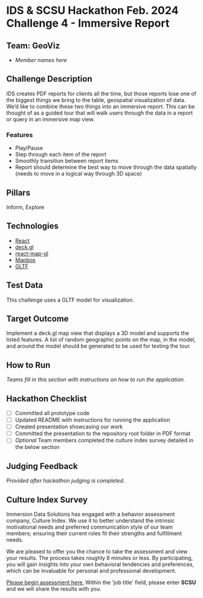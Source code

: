 
# IDS & SCSU Hackathon Feb. 2024 Challenge 4 - Immersive Report

## Team: GeoViz
 - *Member names here*

## Challenge Description
IDS creates PDF reports for clients all the time, but those reports lose one of the biggest things we bring to the table, geospatial visualization of data. We’d like to combine these two things into an immersive report. This can be thought of as a guided tour that will walk users through the data in a report or query in an immersive map view.

### Features
 - Play/Pause
 - Step through each item of the report
 - Smoothly transition between report items
 - Report should determine the best way to move through the data spatially (needs to move in a logical way through 3D space)

## Pillars
Inform, Explore

## Technologies
 - [React](https://react.dev/)
 - [deck.gl](https://deck.gl/)
 - [react-map-gl](https://visgl.github.io/react-map-gl/)
 - [Mapbox](https://www.mapbox.com/community/education)
 - [GLTF](https://www.khronos.org/gltf/)

## Test Data
This challenge uses a GLTF model for visualization.

## Target Outcome
Implement a deck.gl map view that displays a 3D model and supports the listed features. A list of random geographic points on the map, in the model, and around the model should be generated to be used for testing the tour.

## How to Run
*Teams fill in this section with instructions on how to run the application.*

## Hackathon Checklist
 - [ ] Committed all prototype code
 - [ ] Updated README with instructions for running the application
 - [ ] Created presentation showcasing our work
 - [ ] Committed the presentation to the repository root folder in PDF format
 - [ ] *Optional* Team members completed the culture index survey detailed in the below section

## Judging Feedback
*Provided after hackathon judging is completed.*

## Culture Index Survey
Immersion Data Solutions has engaged with a behavior assessment company, Culture Index. We use it to better understand the intrinsic motivational needs and preferred communication style of our team members; ensuring their current roles fit their strengths and fulfillment needs.

We are pleased to offer you the chance to take the assessment and view your results. The process takes roughly 8 minutes or less. By participating, you will gain insights into your own behavioral tendencies and preferences, which can be invaluable for personal and professional development.

[Please begin assessment here.](https://surveys.cultureindex.com/s/jytaqq125Q/48857) Within the 'job title' field, please enter  **SCSU**  and we will share the results with you.
